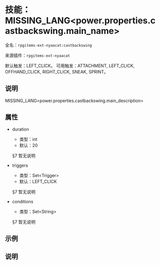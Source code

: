 # 技能：MISSING_LANG<power.properties.castbackswing.main_name>

<!-- 本文件是通过游戏内 `/rpgitem gen-wiki` 命令生成的。 -->
<!-- 请只在对应的 "beginCustomXXXX" 与 "endCustomXXXX" 间编辑。  -->
<!-- 如果您想修改技能或其属性的描述， -->
<!-- 请修改 "resources/lang/zh_CN.yml" 中对应的项。 -->

全名：`rpgitems-ext-nyaacat:castbackswing`

来源插件：`rpgitems-ext-nyaacat`

默认触发：LEFT_CLICK。
可用触发：ATTACHMENT, LEFT_CLICK, OFFHAND_CLICK, RIGHT_CLICK, SNEAK, SPRINT。

<!-- beginCustomHeader -->
<!-- endCustomHeader -->

## 说明

MISSING_LANG<power.properties.castbackswing.main_description>
<!-- beginCustomDescription -->
<!-- endCustomDescription -->

## 属性

* duration

  * 类型：int
  * 默认：20

  §7 暂无说明

* triggers

  * 类型：Set&lt;Trigger&gt;
  * 默认：LEFT_CLICK

  §7 暂无说明

* conditions

  * 类型：Set&lt;String&gt;

  §7 暂无说明

<!-- beginCustomProperties -->
<!-- endCustomProperties -->

## 示例

<!-- beginCustomExample -->
<!-- endCustomExample -->

## 说明

<!-- beginCustomNote -->
<!-- endCustomNote -->